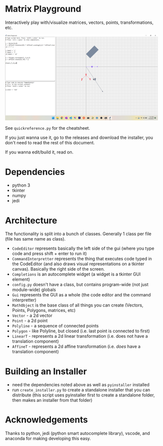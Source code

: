 # Matrix Playground

Interactively play with/visualize matrices, vectors, points, transformations, etc.

![](screenshot.png)

See `quickreference.py` for the cheatsheet.

If you just wanna use it, go to the releases and download the installer, you don't need to read the rest of this document.

If you wanna edit/build it, read on.

# Dependencies
- python 3
- tkinter
- numpy
- jedi

# Architecture
The functionality is split into a bunch of classes. Generally 1 class per file (file has same name as class).
- `CodeEditor` represents basically the left side of the gui (where you type code and press shift + enter to run it)
- `CommandInterpretter` represents the thing that executes code typed in the CodeEditor (and also draws visual representations on a tkinter canvas). Basically the right side of the screen.
- `Completions` is an autocomplete widget (a widget is a tkinter GUI element)
- `config.py` doesn't have a class, but contains program-wide (not just module-wide) globals
- `Gui` represents the GUI as a whole (the code editor and the command interpretter)
- `MathObject` is the base class of all things you can create (Vectors, Points, Polygons, matrices, etc)
- `Vector` - a 2d vector
- `Point` - a 2d point
- `Polyline` - a sequence of connected points
- `Polygon` - like Polyline, but closed (i.e. last point is connected to first)
- `LinearT` - represents a 2d linear transformation (i.e. does not have a translation component)
- `AffineT` - represents a 2d affine transformation (i.e. *does* have a translation component)

# Building an Installer
- need the dependencies noted above as well as `pyinstaller` installed
- run `create_installer.py` to create a standalone installer that you can distribute (this script uses pyinstaller first to create a standalone folder, then makes an installer from that folder)

# Acknowledgements
Thanks to python, jedi (python smart autocomplete library), vscode, and anaconda for making developing this easy.
